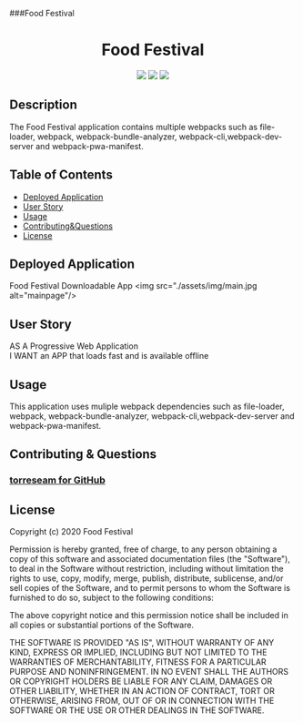 ###Food Festival

<h1 align="center">Food Festival</h1>

<p align="center">
<img src="https://img.shields.io/badge/Javascript-brightgreen"/>
<img src="https://img.shields.io/badge/Web-Pack-red"/>
<img src="https://img.shields.io/badge/Node.js-success"/>

## Description

The Food Festival application contains multiple webpacks such as file-loader, webpack, webpack-bundle-analyzer, webpack-cli,webpack-dev-server and webpack-pwa-manifest.

## Table of Contents

* [Deployed Application](#deployed-application)
* [User Story](#user-story)
* [Usage](#usage)
* [Contributing&Questions](#contributing&questions)
* [License](#license)


## Deployed Application 

Food Festival Downloadable App
<img src="./assets/img/main.jpg alt="mainpage"/>



## User Story 

AS A Progressive Web Application<br />
I WANT an APP that loads fast and is available offline<br />


## Usage

This application uses muliple webpack dependencies such as  file-loader, webpack, webpack-bundle-analyzer, webpack-cli,webpack-dev-server and webpack-pwa-manifest.


## Contributing & Questions

### [torreseam for GitHub](https://github.com/torreseam)  


 ## License


  Copyright (c) 2020 Food Festival

  Permission is hereby granted, free of charge, to any person obtaining a copy
  of this software and associated documentation files (the "Software"), to deal
  in the Software without restriction, including without limitation the rights
  to use, copy, modify, merge, publish, distribute, sublicense, and/or sell
  copies of the Software, and to permit persons to whom the Software is
  furnished to do so, subject to the following conditions:

  The above copyright notice and this permission notice shall be included in all
  copies or substantial portions of the Software.

  THE SOFTWARE IS PROVIDED "AS IS", WITHOUT WARRANTY OF ANY KIND, EXPRESS OR
  IMPLIED, INCLUDING BUT NOT LIMITED TO THE WARRANTIES OF MERCHANTABILITY,
  FITNESS FOR A PARTICULAR PURPOSE AND NONINFRINGEMENT. IN NO EVENT SHALL THE
  AUTHORS OR COPYRIGHT HOLDERS BE LIABLE FOR ANY CLAIM, DAMAGES OR OTHER
  LIABILITY, WHETHER IN AN ACTION OF CONTRACT, TORT OR OTHERWISE, ARISING FROM,
  OUT OF OR IN CONNECTION WITH THE SOFTWARE OR THE USE OR OTHER DEALINGS IN THE
  SOFTWARE.